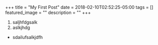 +++
title =  "My First Post"
date = 2018-02-10T02:52:25-05:00
tags = []
featured_image = ""
description = ""
+++
1. saljhfdgsalk
2. aslkjhdg
* sdailufsalkjdfh
